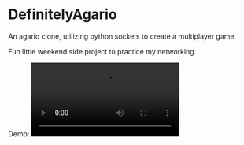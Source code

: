 # DefinitelyAgario
An agario clone, utilizing python sockets to create a multiplayer game.

Fun little weekend side project to practice my networking.

Demo:
![mp4](definitely_agario_demo.mp4)